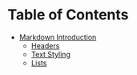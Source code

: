 # Table of Contents
- [Markdown Introduction](./content/markdown.md)
  - [Headers](./content/markdown_headers.md)
  - [Text Styling](./content/markdown_text_styling.md)
  - [Lists](./content/markdown_lists.md)